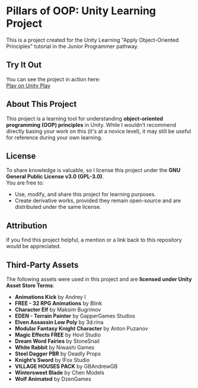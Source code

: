# Pillars of OOP: Unity Learning Project

This is a project created for the Unity Learning "Apply Object-Oriented Principles" tutorial in the Junior Programmer pathway.

## Try It Out
You can see the project in action here:  
[Play on Unity Play](https://play.unity.com/en/games/4dffc753-7da0-4f91-bc57-1fe0af11839a/pillars-of-oop)

## About This Project
This project is a learning tool for understanding **object-oriented programming (OOP) principles** in Unity. While I wouldn't recommend directly basing your work on this (it's at a novice level), it may still be useful for reference during your own learning.

## License
To share knowledge is valuable, so I license this project under the **GNU General Public License v3.0 (GPL-3.0)**.  
You are free to:
- Use, modify, and share this project for learning purposes.  
- Create derivative works, provided they remain open-source and are distributed under the same license.

## Attribution
If you find this project helpful, a mention or a link back to this repository would be appreciated.

## Third-Party Assets
The following assets were used in this project and are **licensed under Unity Asset Store Terms**:

- **Animations Kick** by Andrey I  
- **FREE - 32 RPG Animations** by Blink  
- **Character Elf** by Maksim Bugrimov  
- **EDEN - Terrain Painter** by GapperGames Studios  
- **Elven Assassin Low Poly** by 3d.rina  
- **Modular Fantasy Knight Character** by Anton Puzanov  
- **Magic Effects FREE** by Hovl Studio  
- **Dream Word Fairies** by StoneSnail  
- **White Rabbit** by Niwashi Games  
- **Steel Dagger PBR** by Deadly Props  
- **Knight’s Sword** by IFox Studio  
- **VILLAGE HOUSES PACK** by GBAndrewGB  
- **Wintersweet Blade** by Chen Models  
- **Wolf Animated** by DzenGames  
